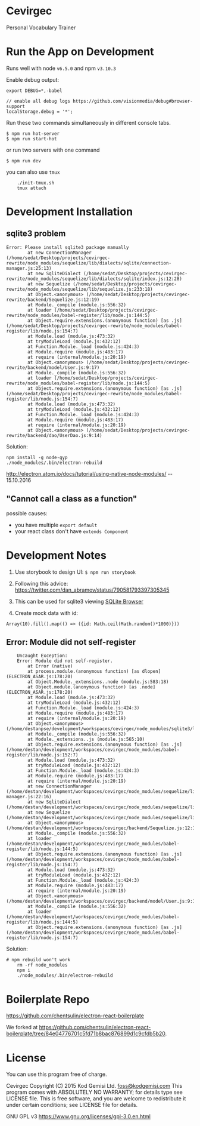 # Cevirgec

Personal Vocabulary Trainer

# Run the App on Development

Runs well with node `v6.5.0` and npm `v3.10.3`

Enable debug output:

	export DEBUG=*,-babel

	// enable all debug logs https://github.com/visionmedia/debug#browser-support
	localStorage.debug = '*';


Run these two commands simultaneously in different console tabs.

	$ npm run hot-server
	$ npm run start-hot

or run two servers with one command

	$ npm run dev

you can also use `tmux`

		./init-tmux.sh
		tmux attach

# Development Installation

## sqlite3 problem

	Error: Please install sqlite3 package manually
			at new ConnectionManager (/home/sedat/Desktop/projects/cevirgec-rewrite/node_modules/sequelize/lib/dialects/sqlite/connection-manager.js:25:13)
			at new SqliteDialect (/home/sedat/Desktop/projects/cevirgec-rewrite/node_modules/sequelize/lib/dialects/sqlite/index.js:12:28)
			at new Sequelize (/home/sedat/Desktop/projects/cevirgec-rewrite/node_modules/sequelize/lib/sequelize.js:233:18)
			at Object.<anonymous> (/home/sedat/Desktop/projects/cevirgec-rewrite/backend/Sequelize.js:12:19)
			at Module._compile (module.js:556:32)
			at loader (/home/sedat/Desktop/projects/cevirgec-rewrite/node_modules/babel-register/lib/node.js:144:5)
			at Object.require.extensions.(anonymous function) [as .js] (/home/sedat/Desktop/projects/cevirgec-rewrite/node_modules/babel-register/lib/node.js:154:7)
			at Module.load (module.js:473:32)
			at tryModuleLoad (module.js:432:12)
			at Function.Module._load (module.js:424:3)
			at Module.require (module.js:483:17)
			at require (internal/module.js:20:19)
			at Object.<anonymous> (/home/sedat/Desktop/projects/cevirgec-rewrite/backend/model/User.js:9:17)
			at Module._compile (module.js:556:32)
			at loader (/home/sedat/Desktop/projects/cevirgec-rewrite/node_modules/babel-register/lib/node.js:144:5)
			at Object.require.extensions.(anonymous function) [as .js] (/home/sedat/Desktop/projects/cevirgec-rewrite/node_modules/babel-register/lib/node.js:154:7)
			at Module.load (module.js:473:32)
			at tryModuleLoad (module.js:432:12)
			at Function.Module._load (module.js:424:3)
			at Module.require (module.js:483:17)
			at require (internal/module.js:20:19)
			at Object.<anonymous> (/home/sedat/Desktop/projects/cevirgec-rewrite/backend/dao/UserDao.js:9:14)

Solution:

	npm install -g node-gyp
	./node_modules/.bin/electron-rebuild

http://electron.atom.io/docs/tutorial/using-native-node-modules/ -- 15.10.2016

## "Cannot call a class as a function"

possible causes:

* you have multiple `export default`
* your react class don't have `extends Component`

# Development Notes

1. Use storybook to design UI:
`$ npm run storybook`

2. Following this advice: https://twitter.com/dan_abramov/status/790581793397305345
3. This can be used for sqlite3 viewing [SQLite Browser](http://sqlitestudio.pl/?act=download)

4. Create mock data with id:

```
Array(10).fill().map(() => ({id: Math.ceil(Math.random()*1000)}))
```

## Error: Module did not self-register


		Uncaught Exception:
		Error: Module did not self-register.
		    at Error (native)
		    at process.module.(anonymous function) [as dlopen] (ELECTRON_ASAR.js:178:20)
		    at Object.Module._extensions..node (module.js:583:18)
		    at Object.module.(anonymous function) [as .node] (ELECTRON_ASAR.js:178:20)
		    at Module.load (module.js:473:32)
		    at tryModuleLoad (module.js:432:12)
		    at Function.Module._load (module.js:424:3)
		    at Module.require (module.js:483:17)
		    at require (internal/module.js:20:19)
		    at Object.<anonymous> (/home/destanpse/development/workspaces/cevirgec/node_modules/sqlite3/lib/sqlite3.js:4:15)
		    at Module._compile (module.js:556:32)
		    at Module._extensions..js (module.js:565:10)
		    at Object.require.extensions.(anonymous function) [as .js] (/home/destan/development/workspaces/cevirgec/node_modules/babel-register/lib/node.js:152:7)
		    at Module.load (module.js:473:32)
		    at tryModuleLoad (module.js:432:12)
		    at Function.Module._load (module.js:424:3)
		    at Module.require (module.js:483:17)
		    at require (internal/module.js:20:19)
		    at new ConnectionManager (/home/destan/development/workspaces/cevirgec/node_modules/sequelize/lib/dialects/sqlite/connection-manager.js:22:16)
		    at new SqliteDialect (/home/destan/development/workspaces/cevirgec/node_modules/sequelize/lib/dialects/sqlite/index.js:12:28)
		    at new Sequelize (/home/destan/development/workspaces/cevirgec/node_modules/sequelize/lib/sequelize.js:233:18)
		    at Object.<anonymous> (/home/destan/development/workspaces/cevirgec/backend/Sequelize.js:12:19)
		    at Module._compile (module.js:556:32)
		    at loader (/home/destan/development/workspaces/cevirgec/node_modules/babel-register/lib/node.js:144:5)
		    at Object.require.extensions.(anonymous function) [as .js] (/home/destan/development/workspaces/cevirgec/node_modules/babel-register/lib/node.js:154:7)
		    at Module.load (module.js:473:32)
		    at tryModuleLoad (module.js:432:12)
		    at Function.Module._load (module.js:424:3)
		    at Module.require (module.js:483:17)
		    at require (internal/module.js:20:19)
		    at Object.<anonymous> (/home/destan/development/workspaces/cevirgec/backend/model/User.js:9:17)
		    at Module._compile (module.js:556:32)
		    at loader (/home/destan/development/workspaces/cevirgec/node_modules/babel-register/lib/node.js:144:5)
		    at Object.require.extensions.(anonymous function) [as .js] (/home/destan/development/workspaces/cevirgec/node_modules/babel-register/lib/node.js:154:7)

Solution:

    # npm rebuild won't work
		rm -rf node_modules
		npm i
		./node_modules/.bin/electron-rebuild

# Boilerplate Repo

https://github.com/chentsulin/electron-react-boilerplate

We forked at https://github.com/chentsulin/electron-react-boilerplate/tree/84e04776701c5fd71b8bac876899d1c9cfdb5b20.

# License

You can use this program free of charge.

Cevirgec  Copyright (C) 2015  Kod Gemisi Ltd. <foss@kodgemisi.com>
This program comes with ABSOLUTELY NO WARRANTY; for details type see LICENSE file.
This is free software, and you are welcome to redistribute it
under certain conditions; see LICENSE file for details.

GNU GPL v3 https://www.gnu.org/licenses/gpl-3.0.en.html
